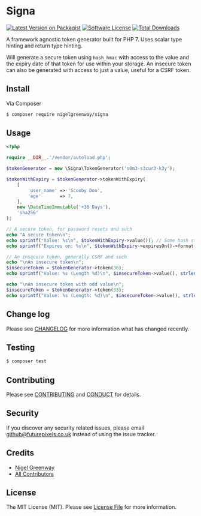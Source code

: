 # Signa

[![Latest Version on Packagist][ico-version]][link-packagist]
[![Software License][ico-license]](LICENSE.md)
[![Total Downloads][ico-downloads]][link-downloads]

A framework agnostic token generator built for PHP 7. Uses scalar type hinting and return type hinting.

Will generate a secure token using `hash_hmac` with access to the value and the expiry date of that token for use within your storage. An insecure token can also be generated with access to just a value, useful for a CSRF token.

## Install

Via Composer

``` bash
$ composer require nigelgreenway/signa
```

## Usage

```php
<?php

require __DIR__.'/vendor/autoload.php';

$tokenGenerator = new \Signa\TokenGenerator('s0m3-s3cur3-k3y');

$tokenWithExpiry = $tokenGenerator->tokenWithExpiry(
    [
        'user_name' => 'Scooby Doo',
        'age'       => 7,
    ],
    new \DateTimeImmutable('+30 Days'),
    'sha256'
);

// A secure token, for password resets and such
echo "A secure token\n";
echo sprintf("Value: %s\n", $tokenWithExpiry->value()); // Some hash string
echo sprintf("Expires on: %s\n", $tokenWithExpiry->expiresOn()->format('Y-m-d H:i:s')); // 30 days from today, aka the future

// An insecure token, generally CSRF and such
echo "\nAn insecure token\n";
$insecureToken = $tokenGenerator->token(36);
echo sprintf("Value: %s (Length %d)\n", $insecureToken->value(), strlen($insecureToken->value())); // Some string, 36 char length

echo "\nAn insecure token with odd value\n";
$insecureToken = $tokenGenerator->token(33);
echo sprintf("Value: %s (Length: %d)\n", $insecureToken->value(), strlen($insecureToken->value())); // Some string, 33 char length

```

## Change log

Please see [CHANGELOG](CHANGELOG.md) for more information what has changed recently.

## Testing

``` bash
$ composer test
```

## Contributing

Please see [CONTRIBUTING](CONTRIBUTING.md) and [CONDUCT](CONDUCT.md) for details.

## Security

If you discover any security related issues, please email github@futurepixels.co.uk instead of using the issue tracker.

## Credits

- [Nigel Greenway][link-author]
- [All Contributors][link-contributors]

## License

The MIT License (MIT). Please see [License File](LICENSE.md) for more information.

[ico-version]: https://img.shields.io/packagist/v/nigelgreenway/signa.svg?style=flat-square
[ico-license]: https://img.shields.io/badge/license-MIT-brightgreen.svg?style=flat-square
[ico-travis]: https://img.shields.io/travis/nigelgreenway/signa/master.svg?style=flat-square
[ico-scrutinizer]: https://img.shields.io/scrutinizer/coverage/g/nigelgreenway/signa.svg?style=flat-square
[ico-code-quality]: https://img.shields.io/scrutinizer/g/nigelgreenway/signa.svg?style=flat-square
[ico-downloads]: https://img.shields.io/packagist/dt/nigelgreenway/signa.svg?style=flat-square

[link-packagist]: https://packagist.org/packages/nigelgreenway/signa
[link-travis]: https://travis-ci.org/nigelgreenway/signa
[link-scrutinizer]: https://scrutinizer-ci.com/g/nigelgreenway/signa/code-structure
[link-code-quality]: https://scrutinizer-ci.com/g/nigelgreenway/signa
[link-downloads]: https://packagist.org/packages/nigelgreenway/signa
[link-author]: https://github.com/nigelgreenway
[link-contributors]: ../../contributors
